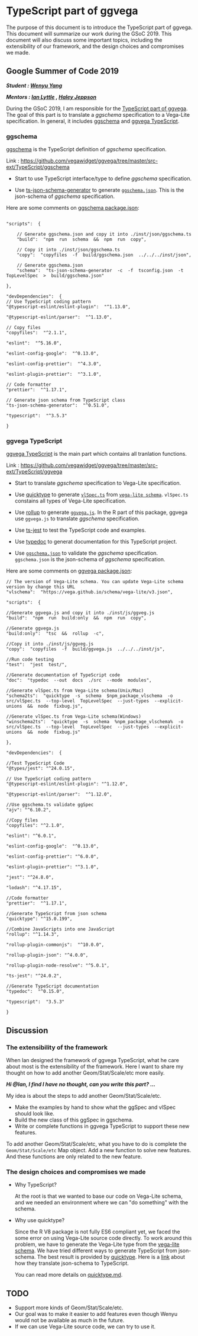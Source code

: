 

# TypeScript part of ggvega

The purpose of this document is to introduce the TypeScript part of ggvega. This document will summarize our work during the GSoC 2019. This document will also discuss some important topics, including  the extensibility of our framework, and the design choices and compromises we made.



## Google Summer of Code 2019 


***Student : [Wenyu Yang](https://github.com/wenyuyangpku)***

***Mentors : [Ian Lyttle](https://github.com/ijlyttle) , [Haley Jeppson](https://github.com/haleyjeppson)***

During the GSoC 2019, I am responsible for the [TypeScript part of ggvega](https://github.com/vegawidget/ggvega/tree/master/src-ext/TypeScript).  The goal of this part is to translate a *ggschema* specification to a Vega-Lite specification. In general, it includes [ggschema](https://github.com/vegawidget/ggvega/tree/master/src-ext/TypeScript/ggschema) and [ggvega TypeScript](https://github.com/vegawidget/ggvega/tree/master/src-ext/TypeScript/ggvega). 


### ggschema

[ggschema](https://github.com/vegawidget/ggvega/tree/master/src-ext/TypeScript/ggschema) is the TypeScript definition of *ggschema* specification. 

Link : https://github.com/vegawidget/ggvega/tree/master/src-ext/TypeScript/ggschema

- Start to use TypeScript interface/type to define *ggschema* specification.

- Use [ts-json-schema-generator](https://github.com/vega/ts-json-schema-generator) to generate [`ggschema.json`](https://github.com/vegawidget/ggvega/blob/master/src-ext/TypeScript/ggschema/build/ggschema.json).  This is the json-schema of *ggschema* specification.

Here are some comments on [ggschema package.json](https://github.com/vegawidget/ggvega/blob/master/src-ext/TypeScript/ggschema/package.json):
```

"scripts":  {

	// Generate ggschema.json and copy it into ./inst/json/ggschema.ts
	"build":  "npm  run  schema  &&  npm  run  copy",
	
	// Copy it into ./inst/json/ggschema.ts
	"copy":  "copyfiles  -f  build/ggschema.json  ../../../inst/json",

	// Generate ggschema.json
	"schema":  "ts-json-schema-generator  -c  -f  tsconfig.json  -t  TopLevelSpec  >  build/ggschema.json"

},

"devDependencies":  {
// Use TypeScript coding pattern
"@typescript-eslint/eslint-plugin":  "^1.13.0",

"@typescript-eslint/parser":  "^1.13.0",

// Copy files
"copyfiles":  "^2.1.1",

"eslint":  "^5.16.0",

"eslint-config-google":  "^0.13.0",

"eslint-config-prettier":  "^4.3.0",

"eslint-plugin-prettier":  "^3.1.0",

// Code formatter
"prettier":  "^1.17.1",

// Generate json schema from TypeScript class
"ts-json-schema-generator":  "^0.51.0",

"typescript":  "^3.5.3"

}
```



### ggvega TypeScript

[ggvega TypeScript](https://github.com/vegawidget/ggvega/tree/master/src-ext/TypeScript/ggvega) is the main part which contains all tranlation functions.

Link : https://github.com/vegawidget/ggvega/tree/master/src-ext/TypeScript/ggvega

- Start to translate *ggschema* specification to Vega-Lite specification.

- Use [quicktype](https://github.com/quicktype/quicktype) to generate [`vlSpec.ts`](https://github.com/vegawidget/ggvega/blob/master/src-ext/TypeScript/ggvega/src/vlSpec.ts) from [`vega-lite schema`](https://vega.github.io/schema/vega-lite/v3.json). `vlSpec.ts` constains all types of Vega-Lite specification.

- Use [rollup](https://github.com/rollup/rollup) to generate [`ggvega.js`](https://github.com/vegawidget/ggvega/blob/master/inst/js/ggvega.js). In the R part of this package, ggvega use `ggvega.js` to translate *ggschema* specification.

- Use [ts-jest](https://github.com/kulshekhar/ts-jest) to test the TypeScript code and examples.

- Use [typedoc](https://github.com/TypeStrong/typedoc) to generat documentation for this TypeScript project.

- Use [`ggschema.json`](https://github.com/vegawidget/ggvega/blob/master/src-ext/TypeScript/ggschema/build/ggschema.json) to validate the *ggschema* specification. `ggschema.json` is the json-schema of *ggschema* specification.


Here are some comments on [ggvega package.json](https://github.com/vegawidget/ggvega/blob/master/src-ext/TypeScript/ggvega/package.json):

```
// The version of Vega-Lite schema. You can update Vega-Lite schema version by change this URL
"vlschema":  "https://vega.github.io/schema/vega-lite/v3.json",

"scripts":  {

//Generate ggvega.js and copy it into ./inst/js/ggveg.js
"build":  "npm  run  build:only  &&  npm  run  copy",

//Generate ggvega.js
"build:only":  "tsc  &&  rollup  -c",

//Copy it into ./inst/js/ggveg.js
"copy":  "copyfiles  -f  build/ggvega.js  ../../../inst/js",

//Run code testing
"test":  "jest  test/",

//Generate documentation of TypeScript code
"doc":  "typedoc  --out  docs  ./src  --mode  modules",

//Generate vlSpec.ts from Vega-Lite schema(Unix/Mac)
"schema2ts":  "quicktype  -s  schema  $npm_package_vlschema  -o  src/vlSpec.ts  --top-level  TopLevelSpec  --just-types  --explicit-unions  &&  node  fixbug.js",

//Generate vlSpec.ts from Vega-Lite schema(Windows)
"winschema2ts":  "quicktype  -s  schema  %npm_package_vlschema%  -o  src/vlSpec.ts  --top-level  TopLevelSpec  --just-types  --explicit-unions  &&  node  fixbug.js"

},

"devDependencies":  {

//Test TypeScript Code
"@types/jest": "^24.0.15",

// Use TypeScript coding pattern
"@typescript-eslint/eslint-plugin": "^1.12.0",

"@typescript-eslint/parser":  "^1.12.0",

//Use ggschema.ts validate ggSpec
"ajv": "^6.10.2",

//Copy files
"copyfiles": "^2.1.0",

"eslint": "^6.0.1",

"eslint-config-google":  "^0.13.0",

"eslint-config-prettier": "^6.0.0",

"eslint-plugin-prettier": "^3.1.0",

"jest": "^24.8.0",

"lodash": "^4.17.15",

//Code formatter
"prettier":  "^1.17.1",

//Generate TypeScript from json schema
"quicktype": "^15.0.199",

//Combine JavaScripts into one JavaScript
"rollup": "^1.14.3",

"rollup-plugin-commonjs":  "^10.0.0",

"rollup-plugin-json": "^4.0.0",

"rollup-plugin-node-resolve": "^5.0.1",

"ts-jest": "^24.0.2",

//Generate TypeScript documentation
"typedoc":  "^0.15.0",

"typescript":  "3.5.3"

}
```




## Discussion

### The extensibility of the framework

When Ian designed the framework of ggvega TypeScript, what he care about most is the extensibility of the framework. Here  I want to share my thought on how to add another Geom/Stat/Scale/etc more easily.

***Hi @Ian, I find I have no thought, can you write this part? ...***

My idea is about the steps to add another Geom/Stat/Scale/etc.

- Make the examples by hand to show what the ggSpec and vlSpec should look like.
- Build the new class of this ggSpec in ggschema.
- Write or complete functions in ggvega TypeScript to support these new features.

To add another Geom/Stat/Scale/etc, what you have to do is complete the `Geom/Stat/Scale/etc` Map object. Add a new function to solve new features. And these functions are only related to the new feature.



### The design choices and compromises we made

-  Why TypeScript?


	At the root is that we wanted to base our code on Vega-Lite schema, and we needed an environment where we can "do something" with the schema.

- Why use quicktype?


	Since the R V8 package is not fully ES6 compliant yet, we faced the some error on using Vega-Lite source code directly. To work around this problem, we have to generate the Vega-Lite type from the [vega-lite schema](https://vega.github.io/schema/vega-lite/v3.json). We have tried different ways to generate TypeScript from json-schema. The best result is provided by [quicktype](https://quicktype.io/typescript/). Here is a [link](https://app.quicktype.io/?share=1KFE6qo8KU8cupEl5gh6) about how they translate json-schema to TypeScript.

	You can read more details on [quicktype.md](https://github.com/vegawidget/ggvega/blob/quicktype/dev/TypeScript/quicktype/quicktype.md).





## TODO

- Support more kinds of Geom/Stat/Scale/etc.
- Our goal was to make it easier to add features even though Wenyu would not be available as much in the future.
- If we can use Vega-Lite source code, we can try to use it.
